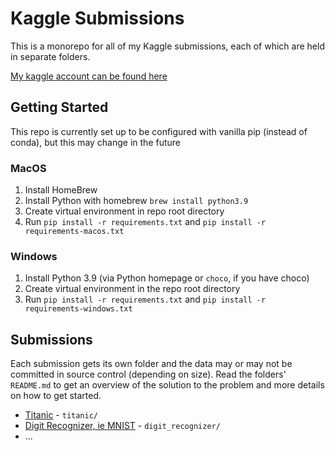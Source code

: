 # Kaggle Submissions

This is a monorepo for all of my Kaggle submissions, each of which are held in separate folders.

[My kaggle account can be found here](https://www.kaggle.com/brandonkunkel)

## Getting Started

This repo is currently set up to be configured with vanilla pip (instead of conda), but this may change in the future

### MacOS

1. Install HomeBrew
2. Install Python with homebrew `brew install python3.9`
3. Create virtual environment in repo root directory 
4. Run `pip install -r requirements.txt` and `pip install -r requirements-macos.txt`


### Windows 

1. Install Python 3.9 (via Python homepage or `choco`, if you have choco)
2. Create virtual environment in the repo root directory
3. Run `pip install -r requirements.txt` and `pip install -r requirements-windows.txt`

## Submissions

Each submission gets its own folder and the data may or may not be committed 
in source control (depending on size). Read the folders' `README.md` to get an overview of the
solution to the problem and more details on how to get started.

- [Titanic](https://www.kaggle.com/competitions/titanic) - `titanic/`
- [Digit Recognizer, ie MNIST](https://www.kaggle.com/competitions/digit-recognizer/overview) - `digit_recognizer/`
- ...

